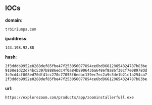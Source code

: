
## IOCs

__domain__:

```text
trbiriumpa.com
```
__ipaddress__:

```text
143.198.92.88
```
__hash__:

```text
2f3dddb9952e0268def85fbe47f253056077894ce6bd966120654324787b83be
9108e1d22d74bc5397b8886edc4f0a84b8906436a648ef8a86f30cf7e08978dd
3c9cd4cf008ed70df41cc270c77055f6edac139ec7ec2a9c3de1b21c1a294ca7
2f3dddb9952e0268def85fbe47f253056077894ce6bd966120654324787b83be
```
__url__:

```text
https://explorezoom.com/products/app/zoominstallerfull.exe
```